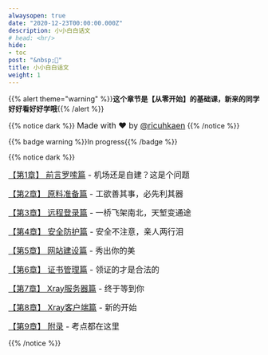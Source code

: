 ```yaml
---
alwaysopen: true
date: "2020-12-23T00:00:00.000Z"
description: 小小白白话文
# head: <hr/>
hide:
- toc
post: "&nbsp;📙"
title: 小小白白话文
weight: 1
---
```

{{% alert theme="warning" %}}**这个章节是【从零开始】的基础课，新来的同学好好看好好学哦**{{% /alert %}}

{{% notice dark %}}
<font size=3>Made with ❤️ by [@ricuhkaen](https://github.com/ricuhkaen)</font>
{{% /notice %}}

 {{% badge warning %}}In progress{{% /badge %}}
<br>

{{% notice dark %}}

<font size=3>[【第1章】 前言罗嗦篇](./ch01-preface) -  机场还是自建？这是个问题</font>

<font size=3>[【第2章】 原料准备篇](./ch02-preparation) -  工欲善其事，必先利其器</font>

<font size=3>[【第3章】 远程登录篇](./ch03-ssh) -  一桥飞架南北，天堑变通途</font>

<font size=3>[【第4章】 安全防护篇](./ch04-security) -  安全不注意，亲人两行泪</font>

<font size=3>[【第5章】 网站建设篇](./ch05-webpage) -  秀出你的美</font>

<font size=3>[【第6章】 证书管理篇](./ch06-certificates) -  领证的才是合法的</font>

<font size=3>[【第7章】 Xray服务器篇](./ch07-xray-server) -  终于等到你 </font>

<font size=3>[【第8章】 Xray客户端篇](./ch08-xray-clients) -  新的开始 </font>

<font size=3>[【第9章】 附录](./ch09-appendix) -  考点都在这里 </font>


{{% /notice %}}
